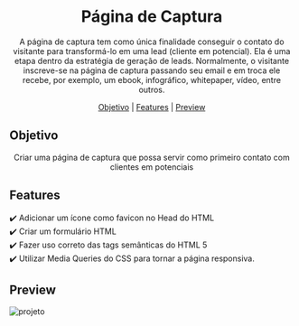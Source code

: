 <h1 align="center">Página de Captura</h1>

<p align="center">A página de captura tem como única finalidade conseguir o contato do visitante para transformá-lo em uma lead (cliente em potencial). 
Ela é uma etapa dentro da estratégia de geração de leads.
Normalmente, o visitante inscreve-se na página de captura passando seu email e em troca ele recebe, por exemplo, um ebook, infográfico, whitepaper, vídeo, entre outros. </p>

<p align="center">
  <a href="#objetivo">Objetivo</a> |
  <a href="#features">Features</a> |
  <a href="#preview">Preview</a>
</p>


## Objetivo
<p align="center">
  Criar uma página de captura que possa servir como primeiro contato com clientes em potenciais
</p>


## Features

  ✔️ Adicionar um ícone como favicon no Head do HTML <br>
  ✔️ Criar um formulário HTML <br>
  ✔️ Fazer uso correto das tags semânticas do HTML 5 <br>
  ✔️ Utilizar Media Queries do CSS para tornar a página responsiva. <br>
  
    

## Preview
![projeto](https://user-images.githubusercontent.com/68918326/144758736-5df3e4e7-d221-40ba-add8-def0019cbd05.PNG)
